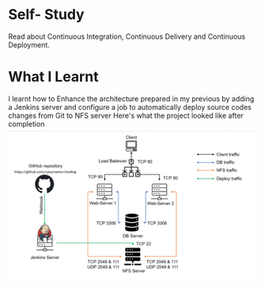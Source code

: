 # Self- Study 
Read about Continuous Integration, Continuous Delivery and Continuous Deployment.

# What I Learnt 
I learnt how to Enhance the architecture prepared in my previous by adding a Jenkins server and configure a job to automatically deploy source codes changes from Git to NFS server
Here's what the project looked like after completion ![reference image](/Pictures/pic24.PNG)